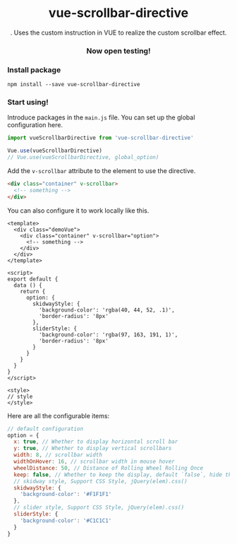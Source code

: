 <div align="center">
  <h1>vue-scrollbar-directive</h1>.
  Uses the custom instruction in VUE to realize the custom scrollbar effect.
  <h3>Now open testing!</h3>
</div>

### Install package
```npm
npm install --save vue-scrollbar-directive
```

### Start using!

Introduce packages in the `main.js` file.
You can set up the global configuration here.

```javascript
import vueScrollbarDirective from 'vue-scrollbar-directive'

Vue.use(vueScrollbarDirective)
// Vue.use(vueScrollbarDirective, global_option)
```

Add the `v-scrollbar` attribute to the element to use the directive.

```html
<div class="container" v-scrollbar>
  <!-- something -->
</div>
```

You can also configure it to work locally like this.

```vue
<template>
  <div class="demoVue">
    <div class="container" v-scrollbar="option">
      <!-- something -->
    </div>
  </div>
</template>

<script>
export default {
  data () {
    return {
      option: {
        skidwayStyle: {
          'background-color': 'rgba(40, 44, 52, .1)',
          'border-radius': '8px'
        },
        sliderStyle: {
          'background-color': 'rgba(97, 163, 191, 1)',
          'border-radius': '8px'
        }
      }
    }
  }
}
</script>

<style>
// style
</style>
```

Here are all the configurable items:

```javascript
// default configuration
option = {
  x: true, // Whether to display horizontal scroll bar
  y: true, // Whether to display vertical scrollbars
  width: 8, // scrollbar width
  widthOnHover: 16, // scrollbar width in mouse hover
  wheelDistance: 50, // Distance of Rolling Wheel Rolling Once
  keep: false, // Whether to keep the display, default `false`, hide the scrollbar when the mouse moves out
  // skidway style, Support CSS Style, jQuery(elem).css()
  skidwayStyle: {
    'background-color': '#F1F1F1'
  },
  // slider style, Support CSS Style, jQuery(elem).css()
  sliderStyle: {
    'background-color': '#C1C1C1'
  }
}
```
